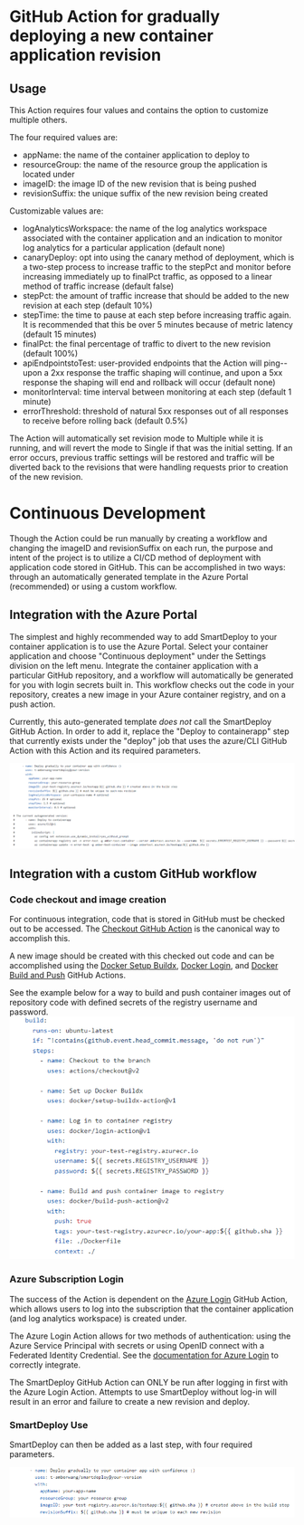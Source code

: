 # GitHub Action for gradually deploying a new container application revision
## Usage
This Action requires four values and contains the option to customize multiple others.

The four required values are:
- appName: the name of the container application to deploy to
- resourceGroup: the name of the resource group the application is located under
- imageID: the image ID of the new revision that is being pushed
- revisionSuffix: the unique suffix of the new revision being created

Customizable values are:
- logAnalyticsWorkspace: the name of the log analytics workspace associated with the container application and an indication to monitor log analytics for a particular application (default none)
- canaryDeploy: opt into using the canary method of deployment, which is a two-step process to increase traffic to the stepPct and monitor before increasing immediately up to finalPct traffic, as opposed to a linear method of traffic increase (default false)
- stepPct: the amount of traffic increase that should be added to the new revision at each step (default 10%)
- stepTime: the time to pause at each step before increasing traffic again. It is recommended that this be over 5 minutes because of metric latency (default 15 minutes)
- finalPct: the final percentage of traffic to divert to the new revision (default 100%)
- apiEndpointstoTest: user-provided endpoints that the Action will ping--upon a 2xx response the traffic shaping will continue, and upon a 5xx response the shaping will end and rollback will occur (default none)
- monitorInterval: time interval between monitoring at each step (default 1 minute)
- errorThreshold: threshold of natural 5xx responses out of all responses to receive before rolling back (default 0.5%)

The Action will automatically set revision mode to Multiple while it is running, and will revert the mode to Single if that was the initial setting. If an error occurs, previous traffic settings will be restored and traffic will be diverted back to the revisions that were handling requests prior to creation of the new revision.

# Continuous Development
Though the Action could be run manually by creating a workflow and changing the imageID and revisionSuffix on each run, the purpose and intent of the project is to utilize a CI/CD method of deployment with application code stored in GitHub. This can be accomplished in two ways: through an automatically generated template in the Azure Portal (recommended) or using a custom workflow.

## Integration with the Azure Portal
The simplest and highly recommended way to add SmartDeploy to your container application is to use the Azure Portal. Select your container application and choose "Continuous deployment" under the Settings division on the left menu. Integrate the container application with a particular GitHub repository, and a workflow will automatically be generated for you with login secrets built in. This workflow checks out the code in your repository, creates a new image in your Azure container registry, and on a push action.

Currently, this auto-generated template *does not* call the SmartDeploy GitHub Action. In order to add it, replace the "Deploy to containerapp" step that currently exists under the "deploy" job that uses the azure/CLI GitHub Action with this Action and its required parameters.

![Azure Portal integration code sample](./azure-portal-integration-example.png)

## Integration with a custom GitHub workflow
### Code checkout and image creation
For continuous integration, code that is stored in GitHub must be checked out to be accessed. The [Checkout GitHub Action](https://github.com/marketplace/actions/checkout) is the canonical way to accomplish this.

A new image should be created with this checked out code and can be accomplished using the [Docker Setup Buildx](https://github.com/marketplace/actions/docker-setup-buildx), [Docker Login](https://github.com/marketplace/actions/docker-login), and [Docker Build and Push](https://github.com/marketplace/actions/build-and-push-docker-images) GitHub Actions. 

See the example below for a way to build and push container images out of repository code with defined secrets of the registry username and password.
![build example with ACR secrets](./build-example.png)

### Azure Subscription Login
The success of the Action is dependent on the [Azure Login](https://github.com/marketplace/actions/azure-login) GitHub Action, which allows users to log into the subscription that the container application (and log analytics workspace) is created under. 

The Azure Login Action allows for two methods of authentication: using the Azure Service Principal with secrets or using OpenID connect with a Federated Identity Credential. See the [documentation for Azure Login](https://github.com/marketplace/actions/azure-login#configure-deployment-credentials) to correctly integrate.

The SmartDeploy GitHub Action can ONLY be run after logging in first with the Azure Login Action. Attempts to use SmartDeploy without log-in will result in an error and failure to create a new revision and deploy.

### SmartDeploy Use
SmartDeploy can then be added as a last step, with four required parameters.

![default run of SmartDeploy](./default-run-example.png)
